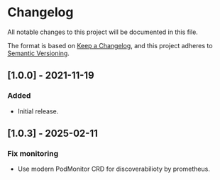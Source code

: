 # Changelog
All notable changes to this project will be documented in this file.

The format is based on [Keep a Changelog](https://keepachangelog.com/en/1.0.0/),
and this project adheres to [Semantic Versioning](https://semver.org/spec/v2.0.0.html).

## [1.0.0] - 2021-11-19
### Added
- Initial release.

## [1.0.3] - 2025-02-11
### Fix monitoring
- Use modern PodMonitor CRD for discoverabilioty by prometheus. 
